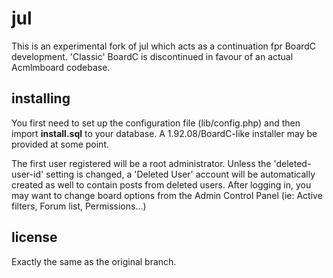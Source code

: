 # jul
This is an experimental fork of jul which acts as a continuation fpr BoardC development.
'Classic' BoardC is discontinued in favour of an actual Acmlmboard codebase.

## installing
You first need to set up the configuration file (lib/config.php) and then import **install.sql** to your database. A 1.92.08/BoardC-like installer may be provided at some point.

The first user registered will be a root administrator. Unless the 'deleted-user-id' setting is changed, a 'Deleted User' account will be automatically created as well to contain posts from deleted users.
After logging in, you may want to change board options from the Admin Control Panel (ie: Active filters, Forum list, Permissions...)

## license
Exactly the same as the original branch.